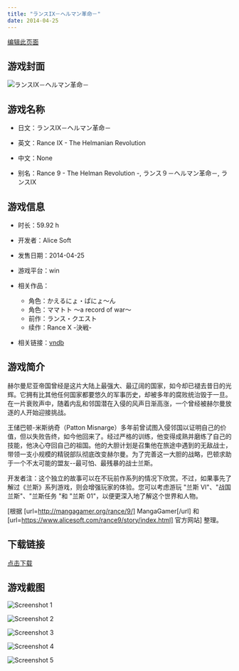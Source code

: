```yaml
---
title: "ランスIX－ヘルマン革命－"
date: 2014-04-25
---
```

[编辑此页面](https://github.com/ACG-3/ADV3-source/blob/main/source/_posts/%E3%83%A9%E3%83%B3%E3%82%B9IX%EF%BC%8D%E3%83%98%E3%83%AB%E3%83%9E%E3%83%B3%E9%9D%A9%E5%91%BD%EF%BC%8D.md)

## 游戏封面

![ランスIX－ヘルマン革命－](https%3A//pan.timero.xyz/onedrive/img_lib_001/%E3%83%A9%E3%83%B3%E3%82%B9IX%EF%BC%8D%E3%83%98%E3%83%AB%E3%83%9E%E3%83%B3%E9%9D%A9%E5%91%BD%EF%BC%8D_cover.avif)


## 游戏名称

- 日文：ランスIX－ヘルマン革命－
- 英文：Rance IX - The Helmanian Revolution
- 中文：None

- 别名：Rance 9 - The Helman Revolution -, ランス９－ヘルマン革命－, ランスⅨ


## 游戏信息

- 时长：59.92 h
- 开发者：Alice Soft
- 发售日期：2014-04-25
- 游戏平台：win
- 相关作品：
   - 角色：かえるにょ・ぱにょ～ん
   - 角色：ママトト ～a record of war～
   - 前作：ランス・クエスト
   - 续作：Rance Ⅹ -決戦-

- 相关链接：[vndb](https://vndb.org/v13802)


## 游戏简介

赫尔曼尼亚帝国曾经是这片大陆上最强大、最辽阔的国家，如今却已褪去昔日的光辉。它拥有比其他任何国家都要悠久的军事历史，却被多年的腐败统治毁于一旦。在一片衰败声中，随着内乱和邻国潜在入侵的风声日渐高涨，一个曾经被赫尔曼放逐的人开始迎接挑战。

王储巴顿-米斯纳奇（Patton Misnarge）多年前曾试图入侵邻国以证明自己的价值，但以失败告终，如今他回来了。经过严格的训练，他变得成熟并磨练了自己的技能，他决心夺回自己的祖国。他的大胆计划是召集他在旅途中遇到的无敌战士，带领一支小规模的精锐部队彻底改变赫尔曼。为了完善这一大胆的战略，巴顿求助于一个不太可能的盟友--最可怕、最残暴的战士兰斯。

开发者注：这个独立的故事可以在不玩前作系列的情况下欣赏。不过，如果事先了解过《兰斯》系列游戏，则会增强玩家的体验。您可以考虑游玩 "兰斯 VI"、"战国兰斯"、"兰斯任务 "和 "兰斯 01"，以便更深入地了解这个世界和人物。

[根据 [url=http://mangagamer.org/rance/9/] MangaGamer[/url] 和 [url=https://www.alicesoft.com/rance9/story/index.html] 官方网站] 整理。


## 下载链接

[点击下载](https://pan.timero.xyz/onedrive/adv_lib_001/%E3%83%A9%E3%83%B3%E3%82%B9IX%EF%BC%8D%E3%83%98%E3%83%AB%E3%83%9E%E3%83%B3%E9%9D%A9%E5%91%BD%EF%BC%8D)


## 游戏截图


![Screenshot 1](https%3A//pan.timero.xyz/onedrive/img_lib_001/%E3%83%A9%E3%83%B3%E3%82%B9IX%EF%BC%8D%E3%83%98%E3%83%AB%E3%83%9E%E3%83%B3%E9%9D%A9%E5%91%BD%EF%BC%8D_Screenshot_1.avif)

![Screenshot 2](https%3A//pan.timero.xyz/onedrive/img_lib_001/%E3%83%A9%E3%83%B3%E3%82%B9IX%EF%BC%8D%E3%83%98%E3%83%AB%E3%83%9E%E3%83%B3%E9%9D%A9%E5%91%BD%EF%BC%8D_Screenshot_2.avif)

![Screenshot 3](https%3A//pan.timero.xyz/onedrive/img_lib_001/%E3%83%A9%E3%83%B3%E3%82%B9IX%EF%BC%8D%E3%83%98%E3%83%AB%E3%83%9E%E3%83%B3%E9%9D%A9%E5%91%BD%EF%BC%8D_Screenshot_3.avif)

![Screenshot 4](https%3A//pan.timero.xyz/onedrive/img_lib_001/%E3%83%A9%E3%83%B3%E3%82%B9IX%EF%BC%8D%E3%83%98%E3%83%AB%E3%83%9E%E3%83%B3%E9%9D%A9%E5%91%BD%EF%BC%8D_Screenshot_4.avif)

![Screenshot 5](https%3A//pan.timero.xyz/onedrive/img_lib_001/%E3%83%A9%E3%83%B3%E3%82%B9IX%EF%BC%8D%E3%83%98%E3%83%AB%E3%83%9E%E3%83%B3%E9%9D%A9%E5%91%BD%EF%BC%8D_Screenshot_5.avif)

